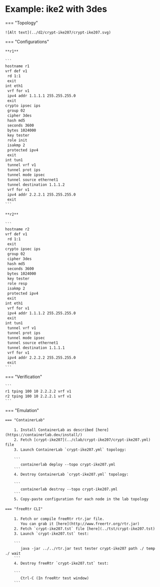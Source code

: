 # Example: ike2 with 3des

=== "Topology"

    ![Alt text](../d2/crypt-ike207/crypt-ike207.svg)

=== "Configurations"

    **r1**

    ```
    hostname r1
    vrf def v1
     rd 1:1
     exit
    int eth1
     vrf for v1
     ipv4 addr 1.1.1.1 255.255.255.0
     exit
    crypto ipsec ips
     group 02
     cipher 3des
     hash md5
     seconds 3600
     bytes 1024000
     key tester
     role init
     isakmp 2
     protected ipv4
     exit
    int tun1
     tunnel vrf v1
     tunnel prot ips
     tunnel mode ipsec
     tunnel source ethernet1
     tunnel destination 1.1.1.2
     vrf for v1
     ipv4 addr 2.2.2.1 255.255.255.0
     exit
    ```

    **r2**

    ```
    hostname r2
    vrf def v1
     rd 1:1
     exit
    crypto ipsec ips
     group 02
     cipher 3des
     hash md5
     seconds 3600
     bytes 1024000
     key tester
     role resp
     isakmp 2
     protected ipv4
     exit
    int eth1
     vrf for v1
     ipv4 addr 1.1.1.2 255.255.255.0
     exit
    int tun1
     tunnel vrf v1
     tunnel prot ips
     tunnel mode ipsec
     tunnel source ethernet1
     tunnel destination 1.1.1.1
     vrf for v1
     ipv4 addr 2.2.2.2 255.255.255.0
     exit
    ```

=== "Verification"

    ```
    r1 tping 100 10 2.2.2.2 vrf v1
    r2 tping 100 10 2.2.2.1 vrf v1
    ```

=== "Emulation"

    === "ContainerLab"

        1. Install ContainerLab as described [here](https://containerlab.dev/install/)  
        2. Fetch [crypt-ike207](../clab/crypt-ike207/crypt-ike207.yml) file  
        3. Launch ContainerLab `crypt-ike207.yml` topology:  

        ```
           containerlab deploy --topo crypt-ike207.yml  
        ```
        4. Destroy ContainerLab `crypt-ike207.yml` topology:  

        ```
           containerlab destroy --topo crypt-ike207.yml  
        ```
        5. Copy-paste configuration for each node in the lab topology

    === "freeRtr CLI"

        1. Fetch or compile freeRtr rtr.jar file.  
           You can grab it [here](http://www.freertr.org/rtr.jar)  
        2. Fetch `crypt-ike207.tst` file [here](../tst/crypt-ike207.tst)  
        3. Launch `crypt-ike207.tst` test:  

        ```
           java -jar ../../rtr.jar test tester crypt-ike207 path ./ temp ./ wait
        ```
        4. Destroy freeRtr `crypt-ike207.tst` test:  

        ```
           Ctrl-C (In freeRtr test window)
        ```

